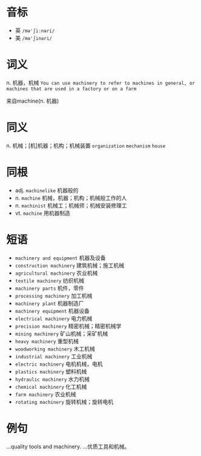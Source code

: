 # 音标

- 英 `/mə'ʃiːnəri/`
- 美 `/mə'ʃinəri/`

# 词义

n. 机器，机械
`You can use machinery to refer to machines in general, or machines that are used in a factory or on a farm`



来自machine(n. 机器)

# 同义

n. 机械；[机]机器；机构；机械装置
`organization` `mechanism` `house`

# 同根

- adj. `machinelike` 机器般的
- n. `machine` 机械，机器；机构；机械般工作的人
- n. `machinist` 机械工；机械师；机械安装修理工
- vt. `machine` 用机器制造

# 短语

- `machinery and equipment` 机器及设备
- `construction machinery` 建筑机械；施工机械
- `agricultural machinery` 农业机械
- `textile machinery` 纺织机械
- `machinery parts` 机件，零件
- `processing machinery` 加工机械
- `machinery plant` 机器制造厂
- `machinery equipment` 机器设备
- `electrical machinery` 电力机械
- `precision machinery` 精密机械；精密机械学
- `mining machinery` 矿山机械；采矿机械
- `heavy machinery` 重型机械
- `woodworking machinery` 木工机械
- `industrial machinery` 工业机械
- `electric machinery` 电机机械，电机
- `plastics machinery` 塑料机械
- `hydraulic machinery` 水力机械
- `chemical machinery` 化工机械
- `farm machinery` 农业机械
- `rotating machinery` 旋转机械；旋转电机

# 例句

...quality tools and machinery.
…优质工具和机械。


